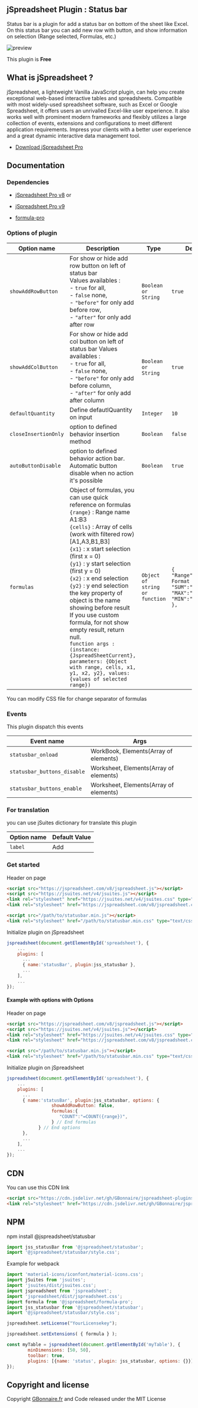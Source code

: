 ## jSpreadsheet Plugin : Status bar

 Status bar is a plugin for add a status bar on bottom of the sheet like Excel. On this status bar you can add new row with button, and show information on selection (Range selected, Formulas, etc.)

![preview](https://user-images.githubusercontent.com/52194475/212060949-f1c1b9ef-85ff-4070-96e5-83ba29dee0b3.png)


This plugin is **Free**

## What is jSpreadsheet ?

jSpreadsheet, a lightweight Vanilla JavaScript plugin, can help you create exceptional web-based interactive tables and spreadsheets. Compatible with most widely-used spreadsheet software, such as Excel or Google Spreadsheet, it offers users an unrivalled Excel-like user experience. It also works well with prominent modern frameworks and flexibly utilizes a large collection of events, extensions and configurations to meet different application requirements. Impress your clients with a better user experience and a great dynamic interactive data management tool.

- [Download jSpreadsheet Pro](https://www.jspreadsheet.com) 

## Documentation

### Dependencies

- [jSpreadsheet Pro v8](https://www.jspreadsheet.com/v8)
  or
- [jSpreadsheet Pro v9](https://www.jspreadsheet.com/v9)

- [formula-pro](https://jspreadsheet.com/products/formulas)

### Options of plugin

<table>
	<thead>
		<tr>
			<th>Option name</th>
			<th>Description</th>
			<th>Type</th>
			<th>Default Value</th>
		</tr>
	</thead>
	<tbody>
		<tr>
			<td><code>showAddRowButton</code></td>
			<td>For show or hide add row button on left of status bar<br>
			Values availables : <br>
			 - <code>true</code> for all,<br>
			 - <code>false</code> none,<br>
			 - <code>"before"</code> for only add before row,<br>
			 - <code>"after"</code> for only add after row
			 </td>
			<td><code>Boolean or String</code></td>
			<td><code>true</code></td>
		</tr>
		<tr>
			<td><code>showAddColButton</code></td>
			<td>For show or hide add col button on left of status bar
			Values availables : <br>
			 - <code>true</code> for all,<br>
			 - <code>false</code> none,<br>
			 - <code>"before"</code> for only add before column,<br>
			 - <code>"after"</code> for only add after column
			</td>
			<td><code>Boolean or String</code></td>
			<td><code>true</code></td>
		</tr>
		<tr>
			<td><code>defaultQuantity</code></td>
			<td>Define defautlQuantity on input</td>
			<td><code>Integer</code></td>
			<td><code>10</code></td>
		</tr>
		<tr>
			<td><code>closeInsertionOnly</code></td>
			<td>option to defined behavior insertion method</td>
			<td><code>Boolean</code></td>
			<td><code>false</code></td>
		</tr>
		<tr>
			<td><code>autoButtonDisable</code></td>
			<td>option to defined behavior action bar. Automatic button disable when no action it's possible</td>
			<td><code>Boolean</code></td>
			<td><code>true</code></td>
		</tr>
		<tr>
			<td><code>formulas</code></td>
			<td>Object of formulas, you can use quick reference on formulas<br>
      <code>{range}</code> : Range name A1:B3<br>
      <code>{cells}</code> : Array of cells (work with filtered row) [A1,A3,B1,B3]<br>
      <code>{x1}</code> : x start selection (first x = 0)<br>
      <code>{y1}</code> : y start selection (first y = 0)<br>
      <code>{x2}</code> : x end selection<br>
      <code>{y2}</code> : y end selection<br>
      the key property of object is the name showing before result<br>If you use custom formula, for not show empty result, return null.
      <br><code>function args : (instance: {JspreadSheetCurrent}, parameters: {Object with range, cells, x1, y1, x2, y2}, values: {values of selected range})</code>
            </td>
			<td><code>Object of string or function</code></td>
			<td><code>{
"Range":"{range}", // Format A1:B5
"SUM":"=SUM({range})",
"MAX":"=MAX({range})",
"MIN":"=MIN({range})",
},</code></td>
		</tr>
	</tbody>
</table>

You can modify CSS file for change separator of formulas

### Events
This plugin dispatch this events
<table>
	<thead>
		<tr>
			<th>Event name</th>
			<th>Args</th>
		</tr>
	</thead>
	<tbody>
		<tr>
			<td><code>statusbar_onload</code></td>
			<td>WorkBook, Elements(Array of elements)</td>
		</tr>
		<tr>
			<td><code>statusbar_buttons_disable</code></td>
			<td>Worksheet, Elements(Array of elements)</td>
		</tr>
		<tr>
			<td><code>statusbar_buttons_enable</code></td>
			<td>Worksheet, Elements(Array of elements)</td>
		</tr>
	</tbody>
</table>

### For translation
you can use jSuites dictionary for translate this plugin
<table>
	<thead>
		<tr>
			<th>Option name</th>
			<th>Default Value</th>
		</tr>
	</thead>
	<tbody>
		<tr>
			<td><code>label</code></td>
			<td>Add</td>
		</tr>
	</tbody>
</table>


### Get started

Header on page
```HTML
<script src="https://jspreadsheet.com/v8/jspreadsheet.js"></script>
<script src="https://jsuites.net/v4/jsuites.js"></script>
<link rel="stylesheet" href="https://jsuites.net/v4/jsuites.css" type="text/css" />
<link rel="stylesheet" href="https://jspreadsheet.com/v8/jspreadsheet.css" type="text/css" />

<script src="/path/to/statusbar.min.js"></script>
<link rel="stylesheet" href="/path/to/statusbar.min.css" type="text/css" />
```

Initialize plugin on jSpreadsheet
```JavaScript
jspreadsheet(document.getElementById('spreadsheet'), {
	...
	plugins: [
      ...
      { name:'statusBar', plugin:jss_statusbar },
      ...  
    ],
    ...
});
```

#### Example with options with Options

Header on page
```HTML
<script src="https://jspreadsheet.com/v8/jspreadsheet.js"></script>
<script src="https://jsuites.net/v4/jsuites.js"></script>
<link rel="stylesheet" href="https://jsuites.net/v4/jsuites.css" type="text/css" />
<link rel="stylesheet" href="https://jspreadsheet.com/v8/jspreadsheet.css" type="text/css" />

<script src="/path/to/statusbar.min.js"></script>
<link rel="stylesheet" href="/path/to/statusbar.min.css" type="text/css" />
```

Initialize plugin on jSpreadsheet
```JavaScript
jspreadsheet(document.getElementById('spreadsheet'), {
	...
	plugins: [
      ...
      { name:'statusBar', plugin:jss_statusbar, options: { 
                 showAddRowButton: false, 
                 formulas:{
                    "COUNT":"=COUNT({range})",
                 } // End formulas
            } // End options
      },
      ...  
    ],
    ...
});
```

## CDN

You can use this CDN link
```HTML
<script src="https://cdn.jsdelivr.net/gh/GBonnaire/jspreadsheet-plugins-and-editors@latest/plugins/JSSV8/dist/statusbar.min.js"></script>
<link rel="stylesheet" href="https://cdn.jsdelivr.net/gh/GBonnaire/jspreadsheet-plugins-and-editors@latest/plugins/JSSV8/dist/statusbar.min.css" type="text/css" />
```

## NPM
npm install @jspreadsheet/statusbar
```javascript
import jss_statusBar from '@jspreadsheet/statusbar';
import '@jspreadsheet/statusbar/style.css';
```

Example for webpack
```javascript
import 'material-icons/iconfont/material-icons.css';
import jSuites from 'jsuites';
import 'jsuites/dist/jsuites.css';
import jspreadsheet from 'jspreadsheet';
import 'jspreadsheet/dist/jspreadsheet.css';
import formula from '@jspreadsheet/formula-pro';
import jss_statusbar from '@jspreadsheet/statusbar';
import '@jspreadsheet/statusbar/style.css';

jspreadsheet.setLicense("YourLicensekey");

jspreadsheet.setExtensions( { formula } );

const myTable = jspreadsheet(document.getElementById('myTable'), {
        minDimensions: [50, 50],
        toolbar: true,
        plugins: [{name: 'status', plugin: jss_statusbar, options: {}}],
});

```

## Copyright and license

Copyright [GBonnaire.fr](https://www.gbonnaire.fr) and Code released under the MIT License

